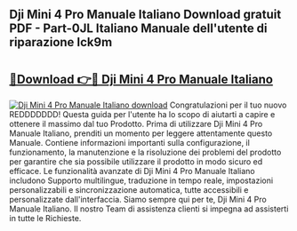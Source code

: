 ## Dji Mini 4 Pro Manuale Italiano Download gratuit PDF - Part-0JL Italiano Manuale dell'utente di riparazione Ick9m

# <h2><a href="http://dfa0mo.blite.top/?on=Dji+Mini+4+Pro+Manuale+Italiano">🔗Download 👉🔴 Dji Mini 4 Pro Manuale Italiano</a></h2>

[![Dji Mini 4 Pro Manuale Italiano download](https://i.imgur.com/lujVjoI.png)](http://dfa0mo.blite.top/?on=Dji+Mini+4+Pro+Manuale+Italiano)
Congratulazioni per il tuo nuovo REDDDDDDD! Questa guida per l'utente ha lo scopo di aiutarti a capire e ottenere il massimo dal tuo Prodotto. Prima di utilizzare Dji Mini 4 Pro Manuale Italiano, prenditi un momento per leggere attentamente questo Manuale. Contiene informazioni importanti sulla configurazione, il funzionamento, la manutenzione e la risoluzione dei problemi del prodotto per garantire che sia possibile utilizzare il prodotto in modo sicuro ed efficace. Le funzionalità avanzate di Dji Mini 4 Pro Manuale Italiano includono Supporto multilingue, traduzione in tempo reale, impostazioni personalizzabili e sincronizzazione automatica, tutte accessibili e personalizzate dall'interfaccia. Siamo sempre qui per te, Dji Mini 4 Pro Manuale Italiano. Il nostro Team di assistenza clienti si impegna ad assisterti in tutte le Richieste.
